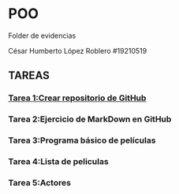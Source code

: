 # POO
Folder de evidencias

César Humberto López Roblero #19210519

## TAREAS

### [Tarea 1:Crear repositorio de GitHub](https://github.com/CesarHLR/POO)
### Tarea 2:Ejercicio de MarkDown en GitHub
### Tarea 3:Programa básico de películas
### Tarea 4:Lista de peliculas
### Tarea 5:Actores

